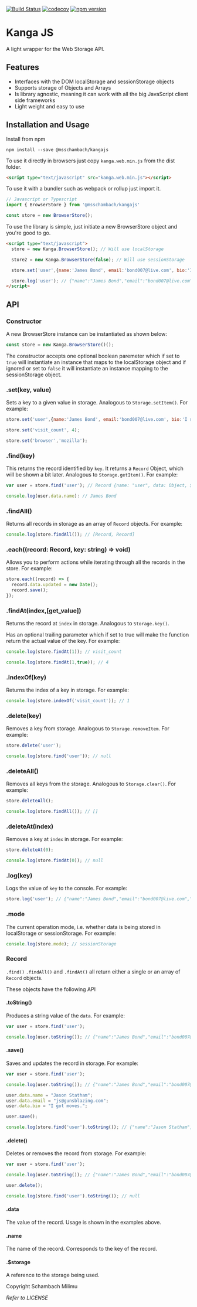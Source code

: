 [![Build Status](https://travis-ci.com/msschambach/kangajs.svg?branch=master)](https://travis-ci.com/msschambach/kangajs)
[![codecov](https://codecov.io/gh/msschambach/kangajs/branch/master/graph/badge.svg)](https://codecov.io/gh/msschambach/kangajs)
[![npm version](http://img.shields.io/npm/v/@msschambach/kangajs.svg?style=flat)](https://npmjs.org/package/@msschambach/kangajs "View this project on npm")


Kanga JS
======

A light wrapper for the Web Storage API.

## Features

* Interfaces with the DOM localStorage and sessionStorage objects
* Supports storage of Objects and Arrays
* Is library agnostic, meaning it can work with all the big JavaScript client side frameworks
* Light weight and easy to use

## Installation and Usage

Install from npm
```
npm install --save @msschambach/kangajs
```

To use it directly in browsers just copy `kanga.web.min.js` from the dist folder.
```html
<script type="text/javascript" src="kanga.web.min.js"></script>
```

To use it with a bundler such as webpack or rollup just import it.
```js
// Javascript or Typescript
import { BrowserStore } from '@msschambach/kangajs'

const store = new BrowserStore();

```

To use the library is simple, just initiate a new BrowserStore object and you're good to go.

```html
<script type="text/javascript">
  store = new Kanga.BrowserStore(); // Will use localStorage

  store2 = new Kanga.BrowserStore(false); // Will use sessionStorage

  store.set('user',{name:'James Bond', email:'bond007@live.com', bio:'I spy for a living.'});

  store.log('user'); // {"name":"James Bond","email":"bond007@live.com","bio":"I spy for a living."}
</script>
```

## API

### Constructor

A new BrowserStore instance can be instantiated as shown below:

```js
const store = new Kanga.BrowserStore()();
```

The constructor accepts one optional boolean paremeter which if set to ```true```
will instantiate an instance that maps to the localStorage object and if ignored
or set to ```false``` it will instantiate an instance mapping to the sessionStorage
object.

### .set(key, value)

Sets a key to a given value in storage. Analogous to ```Storage.setItem()```.
For example:

```js
store.set('user',{name:'James Bond', email:'bond007@live.com', bio:'I spy for a living.'});

store.set('visit_count', 4);

store.set('browser','mozilla');
```

### .find(key)

This returns the record identified by ```key```. It returns a ```Record``` Object, which
will be shown a bit later. Analogous to ```Storage.getItem()```. For example:

```js
var user = store.find('user'); // Record {name: "user", data: Object, $storage: Storage, toString: function, save: function…}

console.log(user.data.name): // James Bond
```

### .findAll()

Returns all records in storage as an array of ```Record``` objects. For example:

```js
console.log(store.findAll()); // [Record, Record]
```

### .each((record: Record, key: string) => void)
Allows you to perform actions while iterating through all the records in the store. For example: 

```js
store.each((record) => {
  record.data.updated = new Date();
  record.save();
});
```

### .findAt(index,[get_value])

Returns the record at ```index``` in storage. Analogous to ```Storage.key()```.

Has an optional trailing parameter which if set to true will make the function return
the actual value of the key.
For example:

```js
console.log(store.findAt(1)); // visit_count

console.log(store.findAt(1,true)); // 4
```

### .indexOf(key)

Returns the index of a key in storage. For example:

```js
console.log(store.indexOf('visit_count')); // 1
```

### .delete(key)

Removes a key from storage. Analogous to ```Storage.removeItem```. For example:

```js
store.delete('user');

console.log(store.find('user')); // null
```

### .deleteAll()

Removes all keys from the storage. Analogous to ```Storage.clear()```. For example:

```js
store.deleteAll();

console.log(store.findAll()); // []
```

### .deleteAt(index)

Removes a key at ```index``` in storage. For example:

```js
store.deleteAt(0);

console.log(store.findAt(0)); // null
```

### .log(key)

Logs the value of ```key``` to the console. For example:

```js
store.log('user'); // {"name":"James Bond","email":"bond007@live.com","bio":"I spy for a living."}
```

### .mode

The current operation mode, i.e. whether data is being stored in localStorage or sessionStorage. For example:

```js
console.log(store.mode); // sessionStorage
```


### Record

```.find()``` ```.findAll()``` and ```.findAt()``` all return either a single or an array of ```Record``` objects.

These objects have the following API

#### .toString()

Produces a string value of the ```data```. For example:

```js
var user = store.find('user');

console.log(user.toString()); // {"name":"James Bond","email":"bond007@live.com","bio":"I spy for a living."}
```

#### .save()

Saves and updates the record in storage. For example:

```js
var user = store.find('user');

console.log(user.toString()); // {"name":"James Bond","email":"bond007@live.com","bio":"I spy for a living."}

user.data.name = "Jason Statham";
user.data.email = "js@gunsblazing.com";
user.data.bio = "I got moves.";

user.save();

console.log(store.find('user').toString()); // {"name":"Jason Statham","email":"s@gunsblazing.com","bio":"I got moves."}

```

#### .delete()

Deletes or removes the record from storage. For example:

```js
var user = store.find('user');

console.log(user.toString()); // {"name":"James Bond","email":"bond007@live.com","bio":"I spy for a living."}

user.delete();

console.log(store.find('user').toString()); // null

```

#### .data

The value of the record. Usage is shown in the examples above.

#### .name

The name of the record. Corresponds to the key of the record.

#### .$storage

A reference to the storage being used.

Copyright Schambach Milimu

_Refer to LICENSE_
